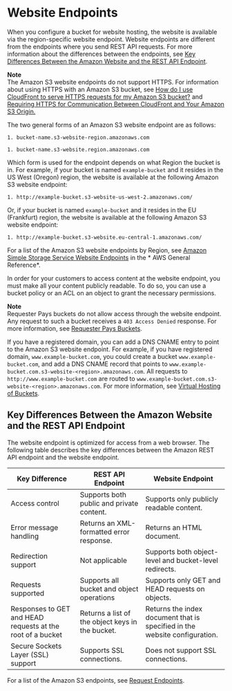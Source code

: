 # Website Endpoints<a name="WebsiteEndpoints"></a>

When you configure a bucket for website hosting, the website is available via the region\-specific website endpoint\. Website endpoints are different from the endpoints where you send REST API requests\. For more information about the differences between the endpoints, see [Key Differences Between the Amazon Website and the REST API Endpoint](#WebsiteRestEndpointDiff)\.

**Note**  
The Amazon S3 website endpoints do not support HTTPS\. For information about using HTTPS with an Amazon S3 bucket, see [How do I use CloudFront to serve HTTPS requests for my Amazon S3 bucket?](https://aws.amazon.com/premiumsupport/knowledge-center/cloudfront-https-requests-s3) and [Requiring HTTPS for Communication Between CloudFront and Your Amazon S3 Origin\.](https://docs.aws.amazon.com/AmazonCloudFront/latest/DeveloperGuide/using-https-cloudfront-to-s3-origin.html) 

The two general forms of an Amazon S3 website endpoint are as follows: 

```
1. bucket-name.s3-website-region.amazonaws.com
```

```
1. bucket-name.s3-website.region.amazonaws.com
```

Which form is used for the endpoint depends on what Region the bucket is in\. For example, if your bucket is named `example-bucket` and it resides in the US West \(Oregon\) region, the website is available at the following Amazon S3 website endpoint: 

```
1. http://example-bucket.s3-website-us-west-2.amazonaws.com/
```

Or, if your bucket is named `example-bucket` and it resides in the EU \(Frankfurt\) region, the website is available at the following Amazon S3 website endpoint: 

```
1. http://example-bucket.s3-website.eu-central-1.amazonaws.com/
```

For a list of the Amazon S3 website endpoints by Region, see [Amazon Simple Storage Service Website Endpoints](https://docs.aws.amazon.com/general/latest/gr/rande.html#s3_website_region_endpoints) in the * AWS General Reference*\. 

 In order for your customers to access content at the website endpoint, you must make all your content publicly readable\. To do so, you can use a bucket policy or an ACL on an object to grant the necessary permissions\. 

**Note**  
Requester Pays buckets  do not allow access through the website endpoint\. Any request to such a bucket receives a `403 Access Denied` response\. For more information, see [Requester Pays Buckets](RequesterPaysBuckets.md)\.

If you have a registered domain, you can add a DNS CNAME entry to point to the Amazon S3 website endpoint\. For example, if you have registered domain, `www.example-bucket.com`, you could create a bucket `www.example-bucket.com`, and add a DNS CNAME record that points to `www.example-bucket.com.s3-website-<region>.amazonaws.com`\. All requests to `http://www.example-bucket.com` are routed to `www.example-bucket.com.s3-website-<region>.amazonaws.com`\. For more information, see [Virtual Hosting of Buckets](VirtualHosting.md)\. 

## Key Differences Between the Amazon Website and the REST API Endpoint<a name="WebsiteRestEndpointDiff"></a>

The website endpoint is optimized for access from a web browser\. The following table describes the key differences between the Amazon REST API endpoint and the website endpoint\. 


| Key Difference | REST API Endpoint | Website Endpoint | 
| --- | --- | --- | 
| Access control |  Supports both public and private content\.  | Supports only publicly readable content\.  | 
| Error message handling |  Returns an XML\-formatted error response\.  | Returns an HTML document\. | 
| Redirection support |  Not applicable  | Supports both object\-level and bucket\-level redirects\. | 
| Requests supported  |  Supports all bucket and object operations   | Supports only GET and HEAD requests on objects\. | 
| Responses to GET and HEAD requests at the root of a bucket | Returns a list of the object keys in the bucket\. | Returns the index document that is specified in the website configuration\. | 
| Secure Sockets Layer \(SSL\) support | Supports SSL connections\. | Does not support SSL connections\. | 

For a list of the Amazon S3 endpoints, see [Request Endpoints](MakingRequests.md#RequestEndpoints)\.